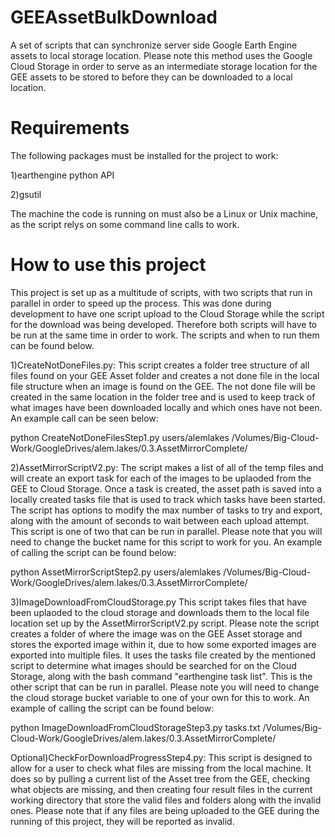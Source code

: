 # GEEAssetBulkDownload
A set of scripts that can synchronize server side Google Earth Engine assets to local storage location. Please note this method uses the Google Cloud Storage in order to serve as an intermediate storage location for the GEE assets to be stored to before they can be downloaded to a local location.

# Requirements
The following packages must be installed for the project to work:

1)earthengine python API

2)gsutil

The machine the code is running on must also be a Linux or Unix machine, as the script relys on some command line calls to work.

# How to use this project
This project is set up as a multitude of scripts, with two scripts that run in parallel in order to speed up the process. This was done during development to have one script upload to the Cloud Storage while the script for the download was being developed. Therefore both scripts will have to be run at the same time in order to work. The scripts and when to run them can be found below.

1)CreateNotDoneFiles.py: This script creates a folder tree structure of all files found on your GEE Asset folder and creates a not done file in the local file structure when an image is found on the GEE. The not done file will be created in the same location in the folder tree and is used to keep track of what images have been downloaded locally and which ones have not been. An example call can be seen below:

python CreateNotDoneFilesStep1.py users/alemlakes /Volumes/Big-Cloud-Work/GoogleDrives/alem.lakes/0.3.AssetMirrorComplete/

2)AssetMirrorScriptV2.py: The script makes a list of all of the temp files and will create an export task for each of the images to be uplaoded from the GEE to Cloud Storage. Once a task is created, the asset path is saved into a locally created tasks file that is used to track which tasks have been started. The script has options to modify the max number of tasks to try and export, along with the amount of seconds to wait between each upload attempt. This script is one of two that can be run in parallel. Please note that you will need to change the bucket name for this script to work for you. An example of calling the script can be found below:

python AssetMirrorScriptStep2.py users/alemlakes /Volumes/Big-Cloud-Work/GoogleDrives/alem.lakes/0.3.AssetMirrorComplete/


3)ImageDownloadFromCloudStorage.py This script takes files that have been uplaoded to the cloud storage and downloads them to the local file location set up by the AssetMirrorScriptV2.py script. Please note the script creates a folder of where the image was on the GEE Asset storage and stores the exported image within it, due to how some exported images are exported into multiple files. It uses the tasks file created by the mentioned script to determine what images should be searched for on the Cloud Storage, along with the bash command "earthengine task list". This is the other script that can be run in parallel. Please note you will need to change the cloud storage bucket variable to one of your own for this to work. An example of calling the script can be found below:

python ImageDownloadFromCloudStorageStep3.py tasks.txt /Volumes/Big-Cloud-Work/GoogleDrives/alem.lakes/0.3.AssetMirrorComplete/


Optional)CheckForDownloadProgressStep4.py: This script is designed to allow for a user to check what files are missing from the local machine. It does so by pulling a current list of the Asset tree from the GEE, checking what objects are missing, and then creating four result files in the current working directory that store the valid files and folders along with the invalid ones. Please note that if any files are being uploaded to the GEE during the running of this project, they will be reported as invalid.
